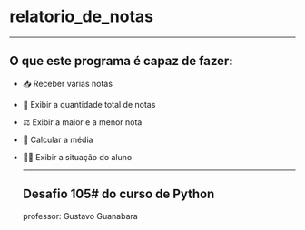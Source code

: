# relatorio_de_notas
-------------------------------------------------------------------------------------
## O que este programa é capaz de fazer:
- 📥 Receber várias notas
- 📝 Exibir a quantidade total de notas
- ⚖️ Exibir a maior e a menor nota
- 📏 Calcular a média
- 🤷‍♂️ Exibir a situação do aluno

  --------------------------------------------------------------------------------------
  ## Desafio 105# do curso de Python
  professor: Gustavo Guanabara
  
